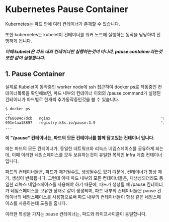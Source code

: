 # Kubernetes Pause Container
Kubernetes는 파드 안에 여러 컨테이너가 존재할 수 있습니다.

또한 kubernetes는 kubelet이 컨테이너를 워커 노드에 실행하는 동작을 담당하여 진행하게 됩니다.

***이때 kubelet은 파드 내의 컨테이너만 실행하는것이 아니라, pause container라는것 또한 같이 실행합니다.***

## 1. Pause Container
실제로 Kubelet이 동작중인 worker node에 ssh 접근하여 docker ps로 작동중인 컨테이너목록을 확인해보면, 파드 내부의 컨테이너 이외의 /pause command가 실행된 컨테이너가 파드별로 한개씩 추가동작중인것을 볼 수 있습니다.

```bash
$ docker ps
...
cf68684c7dcb   nginx                                                 "nginx -g 'daemon of…"   8 minutes ago    Up 8 minutes        
991e4aa18897   registry.k8s.io/pause:3.9                             "/pause"                  8 minutes ago    Up 8 minutes       
...
```

**이 "/pause" 컨테이너는, 파드의 모든 컨테이너를 함께 담고있는 컨테이너 입니다.**

얘는 파드의 모든 컨테이너가, 동일한 네트워크와 리눅스 네임스페이스를 공유하게 되는데, 이때 이러한 네임스페이스를 모두 보유하는것이 유일한 목적인 Infra 계층 컨테이너 입니다.

파드의 컨테이너들은, 파드가 제거될수도, 생성될수도 있기 떄문에, 컨테이너가 항상 제거, 생성이 반복됩니다. 그런데 이때 파드 내부의 모든 컨테이너들은, 재생성되더라도 동일한 리눅스 네임스페이스를 사용해야 하기 때문에, 파드가 생성될 때 /pause 컨테이너가 네임스페이스를 보유한 상태로 같이 생성되며, 파드 내부의 컨테이너들은 pause 컨테이너의 네임스페이스를 사용함으로써 파드 내부의 컨테이너들이 항상 같은 네임스페이스를 사용하는데 도움을 줍니다.

이러한 특성을 가지는 pause 컨테이너는, 파드와 라이프사이클이 동일합니다.
